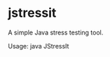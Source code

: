 # jstressit
A simple Java stress testing tool.

Usage: java JStressIt <Test Class> <Number of Threads per Test> <Stats Interval in seconds>